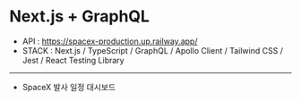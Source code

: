 # Next.js + GraphQL

- API : <https://spacex-production.up.railway.app/>
- STACK : Next.js / TypeScript / GraphQL / Apollo Client / Tailwind CSS / Jest / React Testing Library

---

- SpaceX 발사 일정 대시보드
